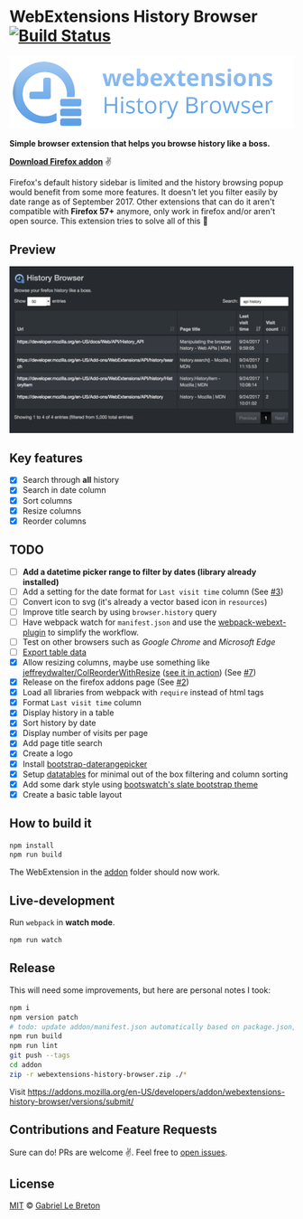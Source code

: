 # WebExtensions History Browser [![Build Status](https://travis-ci.org/GabLeRoux/webextensions-history-browser.svg?branch=master)](https://travis-ci.org/GabLeRoux/webextensions-history-browser)

![webextensions-history-browser-readme](resources/webextensions-history-browser-readme.png)

**Simple browser extension that helps you browse history like a boss.**

**[Download Firefox addon](https://addons.mozilla.org/en-US/firefox/addon/webextensions-history-browser/)** :v:

Firefox's default history sidebar is limited and the history browsing popup would benefit from some more features. It doesn't let you filter easily by date range as of September 2017. Other extensions that can do it aren't compatible with  **Firefox 57+** anymore, only work in firefox and/or aren't open source. This extension tries to solve all of this :rocket:

## Preview

![WebExtensions History Browser preview](resources/webextensions-history-browser-screenshot.png)

## Key features

- [x] Search through **all** history
- [x] Search in date column
- [x] Sort columns
- [x] Resize columns
- [x] Reorder columns

## TODO

- [ ] **Add a datetime picker range to filter by dates (library already installed)**
- [ ] Add a setting for the date format for `Last visit time` column (See [#3](https://github.com/GabLeRoux/webextensions-history-browser/issues/3))
- [ ] Convert icon to svg (it's already a vector based icon in `resources`)
- [ ] Improve title search by using `browser.history` query
- [ ] Have webpack watch for `manifest.json` and use the [webpack-webext-plugin](https://github.com/rpl/webpack-webext-plugin) to simplify the workflow.
- [ ] Test on other browsers such as *Google Chrome* and *Microsoft Edge*
- [ ] [Export table data](https://datatables.net/reference/button/excel)
- [x] Allow resizing columns, maybe use something like [jeffreydwalter/ColReorderWithResize](https://github.com/jeffreydwalter/ColReorderWithResize) ([see it in action](https://www.gyrocode.com/articles/jquery-datatables-column-reordering-and-resizing/)) (See [#7](https://github.com/GabLeRoux/webextensions-history-browser/issues/7))
- [x] Release on the firefox addons page (See [#2](https://github.com/GabLeRoux/webextensions-history-browser/issues/2))
- [x] Load all libraries from webpack with `require` instead of html tags
- [x] Format `Last visit time` column
- [x] Display history in a table
- [x] Sort history by date
- [x] Display number of visits per page
- [x] Add page title search
- [x] Create a logo
- [x] Install [bootstrap-daterangepicker](http://www.daterangepicker.com/)
- [x] Setup [datatables](https://datatables.net/) for minimal out of the box filtering and column sorting
- [x] Add some dark style using [bootswatch's slate bootstrap theme](https://bootswatch.com/slate/)
- [x] Create a basic table layout

## How to build it

```bash
npm install
npm run build
```

The WebExtension in the [addon](addon/) folder should now work.

## Live-development

Run `webpack` in **watch mode**. 

```bash
npm run watch
```

## Release

This will need some improvements, but here are personal notes I took:

```bash
npm i
npm version patch
# todo: update addon/manifest.json automatically based on package.json, for now, update the file manually
npm run build
npm run lint
git push --tags
cd addon
zip -r webextensions-history-browser.zip ./*
```

Visit https://addons.mozilla.org/en-US/developers/addon/webextensions-history-browser/versions/submit/

## Contributions and Feature Requests

Sure can do! PRs are welcome :v:. Feel free to [open issues](https://github.com/GabLeRoux/webextensions-history-browser/issues).

## License

[MIT](LICENSE.md) © [Gabriel Le Breton](https://gableroux.com)
